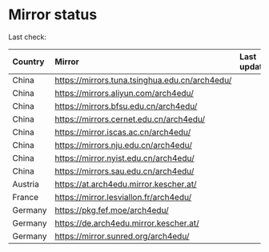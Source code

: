 <script src="./time.js"></script>
# Mirror status
Last check: <script type="text/javascript">localize(1704741296.8297613);</script>

|Country|Mirror|Last update|
|:------|:-----|:----------|
|China|https://mirrors.tuna.tsinghua.edu.cn/arch4edu/|<script type="text/javascript">localize(1704695520);</script>|
|China|https://mirrors.aliyun.com/arch4edu/|<script type="text/javascript">localize(1704695520);</script>|
|China|https://mirrors.bfsu.edu.cn/arch4edu/|<script type="text/javascript">localize(1704695520);</script>|
|China|https://mirrors.cernet.edu.cn/arch4edu/|<script type="text/javascript">localize(1704695520);</script>|
|China|https://mirror.iscas.ac.cn/arch4edu/|<script type="text/javascript">localize(1704695520);</script>|
|China|https://mirrors.nju.edu.cn/arch4edu/|<script type="text/javascript">localize(1704652217);</script>|
|China|https://mirror.nyist.edu.cn/arch4edu/|<script type="text/javascript">localize(1704695520);</script>|
|China|https://mirrors.sau.edu.cn/arch4edu/|<script type="text/javascript">localize(1704695520);</script>|
|Austria|https://at.arch4edu.mirror.kescher.at/|<script type="text/javascript">localize(1704695520);</script>|
|France|https://mirror.lesviallon.fr/arch4edu/|<script type="text/javascript">localize(1704695520);</script>|
|Germany|https://pkg.fef.moe/arch4edu/|<script type="text/javascript">localize(1704695520);</script>|
|Germany|https://de.arch4edu.mirror.kescher.at/|<script type="text/javascript">localize(1704695520);</script>|
|Germany|https://mirror.sunred.org/arch4edu/|<script type="text/javascript">localize(1704695520);</script>|

<script src="./tablefilter/tablefilter.js"></script>
<script src="./table.js"></script>